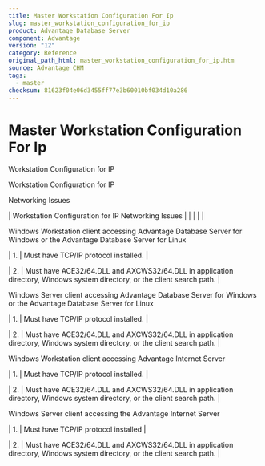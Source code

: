 ```yaml
---
title: Master Workstation Configuration For Ip
slug: master_workstation_configuration_for_ip
product: Advantage Database Server
component: Advantage
version: "12"
category: Reference
original_path_html: master_workstation_configuration_for_ip.htm
source: Advantage CHM
tags:
  - master
checksum: 81623f04e06d3455ff77e3b60010bf034d10a286
---
```


# Master Workstation Configuration For Ip

Workstation Configuration for IP

Workstation Configuration for IP

Networking Issues

| Workstation Configuration for IP  Networking Issues |  |  |  |  |

Windows Workstation client accessing Advantage Database Server for Windows or the Advantage Database Server for Linux

| 1. | Must have TCP/IP protocol installed. |

| 2. | Must have ACE32/64.DLL and AXCWS32/64.DLL in application directory, Windows system directory, or the client search path. |

Windows Server client accessing Advantage Database Server for Windows or the Advantage Database Server for Linux

| 1. | Must have TCP/IP protocol installed. |

| 2. | Must have ACE32/64.DLL and AXCWS32/64.DLL in application directory, Windows system directory, or the client search path. |

Windows Workstation client accessing Advantage Internet Server

| 1. | Must have TCP/IP protocol installed. |

| 2. | Must have ACE32/64.DLL and AXCWS32/64.DLL in application directory, Windows system directory, or the client search path. |

Windows Server client accessing the Advantage Internet Server

| 1. | Must have TCP/IP protocol installed |

| 2. | Must have ACE32/64.DLL and AXCWS32/64.DLL in application directory, Windows system directory, or the client search path. |
